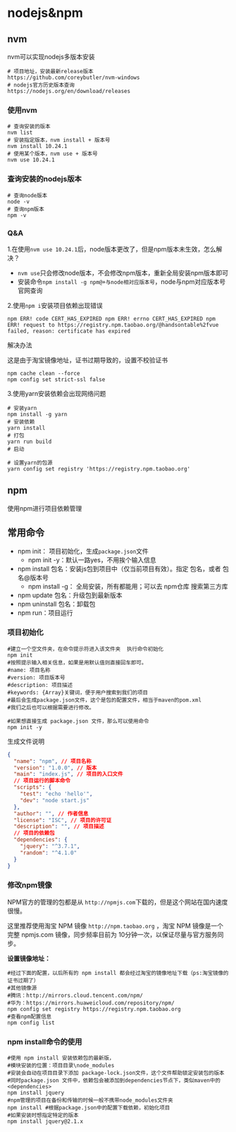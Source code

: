 # nodejs&npm
## nvm
nvm可以实现nodejs多版本安装
```shell
# 项目地址，安装最新release版本
https://github.com/coreybutler/nvm-windows
# nodejs官方历史版本查询
https://nodejs.org/en/download/releases
```

### 使用nvm

```shell
# 查询安装的版本
nvm list
# 安装指定版本，nvm install + 版本号
nvm install 10.24.1
# 使用某个版本，nvm use + 版本号
nvm use 10.24.1
```

### 查询安装的nodejs版本

```shell
# 查询node版本
node -v
# 查询npm版本
npm -v
```

### Q&A

1.在使用`nvm use 10.24.1`后，node版本更改了，但是npm版本未生效，怎么解决？

- `nvm use`只会修改node版本，不会修改npm版本，重新全局安装npm版本即可
- 安装命令`npm install -g npm@+与node相对应版本号`，node与npm对应版本号官网查询

2.使用`npm i`安装项目依赖出现错误

```shell
npm ERR! code CERT_HAS_EXPIRED npm ERR! errno CERT_HAS_EXPIRED npm ERR! request to https://registry.npm.taobao.org/@handsontable%2fvue failed, reason: certificate has expired
```

解决办法

这是由于淘宝镜像地址，证书过期导致的，设置不校验证书
```shell
npm cache clean --force
npm config set strict-ssl false
```

3.使用yarn安装依赖会出现网络问题

```shell
# 安装yarn
npm install -g yarn
# 安装依赖
yarn install 
# 打包
yarn run build
# 启动

# 设置yarn的包源
yarn config set registry 'https://registry.npm.taobao.org'
```

## npm

使用npm进行项目依赖管理
## 常用命令
-   npm init： 项目初始化，生成`package.json`文件
    -   npm init -y：默认一路yes，不用挨个输入信息
-   npm install 包名：安装js包到项目中（仅当前项目有效）。指定 包名，或者 包名@版本号
    -   npm install -g： 全局安装，所有都能用；可以去 npm仓库 搜索第三方库
-   npm update 包名：升级包到最新版本
-   npm uninstall 包名：卸载包
-   npm run：项目运行
### 项目初始化

```shell
#建立一个空文件夹，在命令提示符进入该文件夹  执行命令初始化
npm init
#按照提示输入相关信息，如果是用默认值则直接回车即可。
#name: 项目名称
#version: 项目版本号
#description: 项目描述
#keywords: {Array}关键词，便于用户搜索到我们的项目
#最后会生成package.json文件，这个是包的配置文件，相当于maven的pom.xml
#我们之后也可以根据需要进行修改。

#如果想直接生成 package.json 文件，那么可以使用命令
npm init -y
```
生成文件说明

```json
{
  "name": "npm", // 项目名称
  "version": "1.0.0", // 版本
  "main": "index.js", // 项目的入口文件
  // 项目运行的脚本命令
  "scripts": {
    "test": "echo 'hello'",
    "dev": "node start.js"
  },
  "author": "", // 作者信息
  "license": "ISC", // 项目的许可证
  "description": "", // 项目描述
  // 项目的依赖包
  "dependencies": {
    "jquery": "^3.7.1",
    "random": "^4.1.0"
  }
}
```

### 修改npm镜像

NPM官方的管理的包都是从 `http://npmjs.com`下载的，但是这个网站在国内速度很慢。

这里推荐使用淘宝 NPM 镜像 `http://npm.taobao.org` ，淘宝 NPM 镜像是一个完整 npmjs.com 镜像，同步频率目前为 10分钟一次，以保证尽量与官方服务同步。

**设置镜像地址：**

```shell
#经过下面的配置，以后所有的 npm install 都会经过淘宝的镜像地址下载（ps:淘宝镜像的证书过期了）
#其他镜像源
#腾讯：http://mirrors.cloud.tencent.com/npm/
#华为：https://mirrors.huaweicloud.com/repository/npm/
npm config set registry https://registry.npm.taobao.org 
#查看npm配置信息
npm config list
```

###  npm install命令的使用

```shell
#使用 npm install 安装依赖包的最新版，
#模块安装的位置：项目目录\node_modules
#安装会自动在项目目录下添加 package-lock.json文件，这个文件帮助锁定安装包的版本
#同时package.json 文件中，依赖包会被添加到dependencies节点下，类似maven中的 <dependencies>
npm install jquery
#npm管理的项目在备份和传输的时候一般不携带node_modules文件夹
npm install #根据package.json中的配置下载依赖，初始化项目
#如果安装时想指定特定的版本
npm install jquery@2.1.x
```
